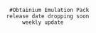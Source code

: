             #Obtainium Emulation Pack
           release date dropping soon
                weekly update
